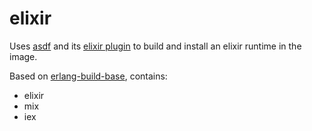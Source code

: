 # elixir

Uses [asdf](https://github.com/asdf-vm/asdf) and its [elixir plugin](https://github.com/asdf-vm/asdf-elixir) to build and install an elixir runtime in the image.

Based on [erlang-build-base](https://hub.docker.com/r/easymile/erlang), contains:

* elixir
* mix
* iex
